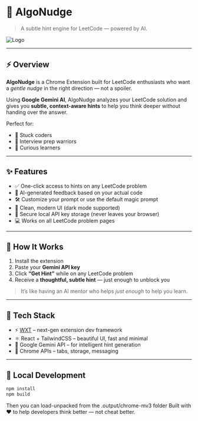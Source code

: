 # 🧠 AlgoNudge

> A subtle hint engine for LeetCode — powered by AI.

![Logo](public/icon-128.png)

---

## ⚡️ Overview

**AlgoNudge** is a Chrome Extension built for LeetCode enthusiasts who want a *gentle nudge* in the right direction — not a spoiler.

Using **Google Gemini AI**, AlgoNudge analyzes your LeetCode solution and gives you **subtle, context-aware hints** to help you think deeper without handing over the answer.

Perfect for:

- 🧩 Stuck coders  
- 🎯 Interview prep warriors  
- 🤔 Curious learners  

---

## ✨ Features

- ✅ One-click access to hints on any LeetCode problem  
- 🤖 AI-generated feedback based on your actual code  
- 🛠️ Customize your prompt or use the default magic prompt  
- 🌙 Clean, modern UI (dark mode supported)  
- 🔐 Secure local API key storage (never leaves your browser)  
- 💻 Works on all LeetCode problem pages  

---

## 🧩 How It Works

1. Install the extension
2. Paste your **Gemini API key**
3. Click **“Get Hint”** while on any LeetCode problem
4. Receive a **thoughtful, subtle hint** — just enough to unblock you

> It’s like having an AI mentor who helps *just enough* to help you learn.

---

## 🚀 Tech Stack

- ⚡️ [WXT](https://wxt.dev) – next-gen extension dev framework  
- ⚛️ React + TailwindCSS – beautiful UI, fast and minimal  
- 🔮 Google Gemini API – for intelligent hint generation  
- 🧩 Chrome APIs – tabs, storage, messaging

---

## 🧪 Local Development

```bash
npm install
npm build
```
Then you can load-unpacked from the .output/chrome-mv3 folder
Built with ❤️ to help developers think better — not cheat better.
